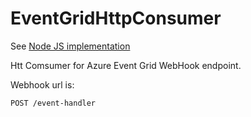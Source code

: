 # EventGridHttpConsumer

See <a href="/NodeJS/">Node JS implementation</a>

Htt Comsumer for Azure Event Grid WebHook endpoint. 

Webhook url is:
```
POST /event-handler
```
